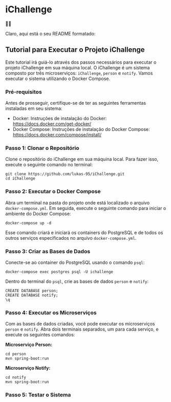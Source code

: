 # iChallenge
👨‍💻

Claro, aqui está o seu README formatado:

## Tutorial para Executar o Projeto iChallenge

Este tutorial irá guiá-lo através dos passos necessários para executar o projeto iChallenge em sua máquina local. O iChallenge é um sistema composto por três microserviços: `iChallenge`, `person` e `notify`. Vamos executar o sistema utilizando o Docker Compose.

### Pré-requisitos

Antes de prosseguir, certifique-se de ter as seguintes ferramentas instaladas em seu sistema:

* Docker: Instruções de instalação do Docker: https://docs.docker.com/get-docker/
* Docker Compose: Instruções de instalação do Docker Compose: https://docs.docker.com/compose/install/

### Passo 1: Clonar o Repositório

Clone o repositório do iChallenge em sua máquina local. Para fazer isso, execute o seguinte comando no terminal:

```
git clone https://github.com/lukas-95/iChallenge.git
cd iChallenge
```

### Passo 2: Executar o Docker Compose

Abra um terminal na pasta do projeto onde está localizado o arquivo `docker-compose.yml`. Em seguida, execute o seguinte comando para iniciar o ambiente do Docker Compose:

```
docker-compose up -d
```

Esse comando criará e iniciará os containers do PostgreSQL e de todos os outros serviços especificados no arquivo `docker-compose.yml`.

### Passo 3: Criar as Bases de Dados

Conecte-se ao container do PostgreSQL usando o comando `psql`:

```
docker-compose exec postgres psql -U ichallenge
```

Dentro do terminal do `psql`, crie as bases de dados `person` e `notify`:

```
CREATE DATABASE person;
CREATE DATABASE notify;
\q
```

### Passo 4: Executar os Microserviços

Com as bases de dados criadas, você pode executar os microserviços `person` e `notify`. Abra dois terminais separados, um para cada serviço, e execute os seguintes comandos:

**Microserviço Person:**

```
cd person
mvn spring-boot:run
```

**Microserviço Notify:**

```
cd notify
mvn spring-boot:run
```

### Passo 5: Testar o Sistema






